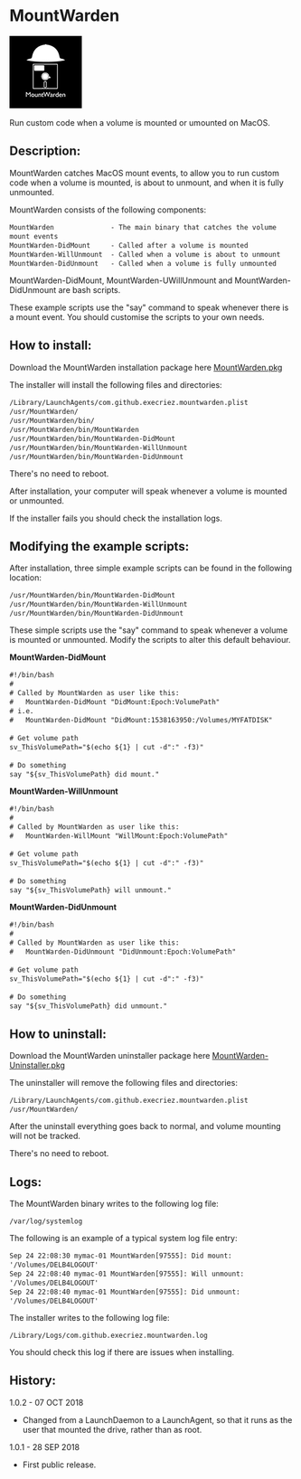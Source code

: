 # MountWarden
![Logo](images/MountWarden.jpg "Logo")

Run custom code when a volume is mounted or umounted on MacOS.

## Description:

MountWarden catches MacOS mount events, to allow you to run custom code when a volume is mounted, is about to unmount, and when it is fully unmounted.

MountWarden consists of the following components:

	MountWarden              - The main binary that catches the volume mount events
	MountWarden-DidMount     - Called after a volume is mounted
	MountWarden-WillUnmount  - Called when a volume is about to unmount
	MountWarden-DidUnmount   - Called when a volume is fully unmounted
 
MountWarden-DidMount, MountWarden-UWillUnmount and MountWarden-DidUnmount are bash scripts.

These example scripts use the "say" command to speak whenever there is a mount event. You should customise the scripts to your own needs.


## How to install:

Download the MountWarden installation package here [MountWarden.pkg](https://raw.githubusercontent.com/execriez/MountWarden/master/SupportFiles/MountWarden.pkg)

The installer will install the following files and directories:

	/Library/LaunchAgents/com.github.execriez.mountwarden.plist
	/usr/MountWarden/
	/usr/MountWarden/bin/
	/usr/MountWarden/bin/MountWarden
	/usr/MountWarden/bin/MountWarden-DidMount
	/usr/MountWarden/bin/MountWarden-WillUnmount
	/usr/MountWarden/bin/MountWarden-DidUnmount

There's no need to reboot.

After installation, your computer will speak whenever a volume is mounted or unmounted. 

If the installer fails you should check the installation logs.

## Modifying the example scripts:

After installation, three simple example scripts can be found in the following location:

	/usr/MountWarden/bin/MountWarden-DidMount
	/usr/MountWarden/bin/MountWarden-WillUnmount
	/usr/MountWarden/bin/MountWarden-DidUnmount

These simple scripts use the "say" command to speak whenever a volume is mounted or unmounted. Modify the scripts to alter this default behaviour.

**MountWarden-DidMount**

	#!/bin/bash
	#
	# Called by MountWarden as user like this:
	#   MountWarden-DidMount "DidMount:Epoch:VolumePath"
	# i.e.
	#   MountWarden-DidMount "DidMount:1538163950:/Volumes/MYFATDISK"

	# Get volume path
	sv_ThisVolumePath="$(echo ${1} | cut -d":" -f3)"

	# Do something
	say "${sv_ThisVolumePath} did mount."

**MountWarden-WillUnmount**

	#!/bin/bash
	#
	# Called by MountWarden as user like this:
	#   MountWarden-WillMount "WillMount:Epoch:VolumePath"

	# Get volume path
	sv_ThisVolumePath="$(echo ${1} | cut -d":" -f3)"

	# Do something
	say "${sv_ThisVolumePath} will unmount."

**MountWarden-DidUnmount**

	#!/bin/bash
	#
	# Called by MountWarden as user like this:
	#   MountWarden-DidUnmount "DidUnmount:Epoch:VolumePath"

	# Get volume path
	sv_ThisVolumePath="$(echo ${1} | cut -d":" -f3)"

	# Do something
	say "${sv_ThisVolumePath} did unmount."


## How to uninstall:

Download the MountWarden uninstaller package here [MountWarden-Uninstaller.pkg](https://raw.githubusercontent.com/execriez/MountWarden/master/SupportFiles/MountWarden-Uninstaller.pkg)

The uninstaller will remove the following files and directories:

	/Library/LaunchAgents/com.github.execriez.mountwarden.plist
	/usr/MountWarden/

After the uninstall everything goes back to normal, and volume mounting will not be tracked.

There's no need to reboot.

## Logs:

The MountWarden binary writes to the following log file:

	/var/log/systemlog
  
The following is an example of a typical system log file entry:

	Sep 24 22:08:30 mymac-01 MountWarden[97555]: Did mount: '/Volumes/DELB4LOGOUT'
	Sep 24 22:08:40 mymac-01 MountWarden[97555]: Will unmount: '/Volumes/DELB4LOGOUT'
	Sep 24 22:08:40 mymac-01 MountWarden[97555]: Did unmount: '/Volumes/DELB4LOGOUT'

The installer writes to the following log file:

	/Library/Logs/com.github.execriez.mountwarden.log
  
You should check this log if there are issues when installing.

## History:

1.0.2 - 07 OCT 2018

* Changed from a LaunchDaemon to a LaunchAgent, so that it runs as the user that mounted the drive, rather than as root.

1.0.1 - 28 SEP 2018

* First public release.

